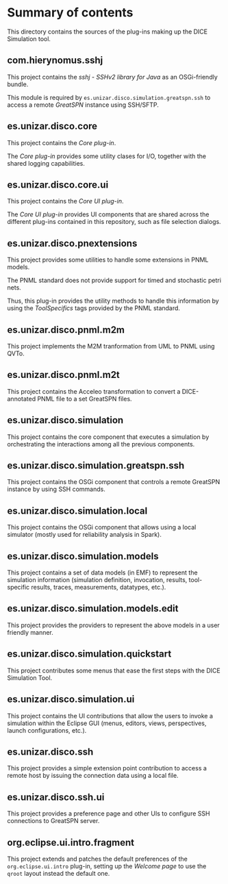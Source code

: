 # Summary of contents

This directory contains the sources of the plug-ins making up the DICE Simulation tool.

## com.hierynomus.sshj

This project contains the *sshj - SSHv2 library for Java* as an OSGi-friendly bundle.

This module is required by ```es.unizar.disco.simulation.greatspn.ssh``` to access a remote *GreatSPN* instance using SSH/SFTP.

## es.unizar.disco.core  

This project contains the *Core plug-in*.

The *Core plug-in* provides some utility clases for I/O, together with the shared logging capabilities. 

## es.unizar.disco.core.ui

This project contains the *Core UI plug-in*.

The *Core UI plug-in* provides UI components that are shared across the different plug-ins contained in this repository, such as file selection dialogs.

## es.unizar.disco.pnextensions

This project provides some utilities to handle some extensions in PNML models.

The PNML standard does not provide support for timed and stochastic petri nets.

Thus, this plug-in provides the utility methods to handle this information by using the *ToolSpecifics* tags provided by the PNML standard. 

## es.unizar.disco.pnml.m2m

This project implements the M2M tranformation from UML to PNML using QVTo. 

## es.unizar.disco.pnml.m2t

This project contains the Acceleo transformation to convert a DICE-annotated PNML file to a set GreatSPN files. 

## es.unizar.disco.simulation

This project contains the core component that executes a simulation by orchestrating the interactions among all the previous components.

## es.unizar.disco.simulation.greatspn.ssh

This project contains the OSGi component that controls a remote GreatSPN instance by using SSH commands.

## es.unizar.disco.simulation.local

This project contains the OSGi component that allows using a local simulator (mostly used for reliability analysis in Spark).

## es.unizar.disco.simulation.models

This project contains a set of data models (in EMF) to represent the simulation information (simulation definition, invocation, results, tool-specific results, traces, measurements, datatypes, etc.).

## es.unizar.disco.simulation.models.edit

This project provides the providers to represent the above models in a user friendly manner.

## es.unizar.disco.simulation.quickstart

This project contributes some menus that ease the first steps with the DICE Simulation Tool.

## es.unizar.disco.simulation.ui

This project contains the UI contributions that allow the users to invoke a simulation within the Eclipse GUI (menus, editors, views, perspectives, launch configurations, etc.).

## es.unizar.disco.ssh

This project provides a simple extension point contribution to access a remote host by issuing the connection data using a local file.

## es.unizar.disco.ssh.ui

This project provides a preference page and other UIs to configure SSH connections to GreatSPN server.

## org.eclipse.ui.intro.fragment

This project extends and patches the default preferences of the `org.eclipse.ui.intro` plug-in, setting up the *Welcome page* to use the `qroot` layout instead the default one.
